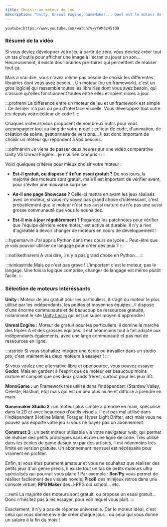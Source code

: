 ```yaml
---
title: Choisir un moteur de jeu
description: "Unity, Unreal Engine, GameMaker... Quel est le moteur de jeu qui vous convient le mieux ?"
---
```


`youtube:https://www.youtube.com/watch?v=VfAM3z45tQU`

### Résumé de la vidéo

Si vous deviez développer votre jeu à partir de zéro, vous devriez créer tout un tas d'outils pour afficher une image à l'écran ou jouer un son... Heureusement, il existe des librairies pré-faires qui permettent de réaliser tout ça.

Mais a vrai dire, vous n'avez même pas besoin de choisir les différentes librairies dont vous avez besoin... Un moteur (ou un framework), c'est un gros logiciel qui rassemble toutes les librairies dont vous avez besoin, qui s'assure qu'elles fonctionnent toutes entre elles et soient mises à jour.

:::profremi
La différence entre un moteur de jeu et un framework est simple : Ce dernier n'a pas ou peu d'interface visuelle. Vous développez tout votre jeu depuis votre éditeur de code !
:::

Chaques moteurs vous proposent de nombreux outils pour vous accompagner tout au long de votre projet : editeur de code, d'animation, de création de scène, gestionnaire de versions... Il est donc important de choisir un moteur qui répondent à vos besoins.

:::oofmarvin
Je viens de passer deux heures sur une vidéo comparative Unity VS Unreal Engine... je n'ai rien compris !
:::

Voici quelques critères pour mieux choisir votre moteur :

- **Est-il gratuit, ou dispose t'il d'un essai gratuit ?** De nos jours, la majorité des moteurs sont gratuit, mais il est important de vérifier avant, pour s'éviter une mauvaise surprise.

- **As-il une page Showcase ?** Celle-ci mettra en avant les jeux réalisés avec ce moteur, si vous n'y voyez pas grand chose d'intéréssant, c'est probablement que le moteur n'est pas aussi mature ou n'a pas une aussi grosse communauté que vous le souhaitiez.

- **Est-il mis à jour régulièrement ?** Regardez les patchnotes pour vérifier que l'équipe dérrière votre moteur est active et durable. Il n'y a rien d'agréable à devoir changer de moteurs en cours de développement !

:::hypemarvin
J'ai appris Python dans mes cours de lycée... Peut-être que je vais pouvoir utiliser ce langage pour créer des jeux ?
:::

:::notlikethisremi
A vrai dire, il n'y a pas grand chose en Python...
:::

:::winkastride
Mais ce n'est pas grave ! L'important c'est le moteur, pas le langage. Une fois la logique comprise, changer de langage est même plutôt facile.
:::

### Sélection de moteurs intéréssants

**Unity :**
Moteur de jeu gratuit pour les particuliers, il s'agit du moteur le plus utilisé par les indépendants, les petites et moyennes équipes...Il dispose d'une énorme communauté et de beaucoup de ressources gratuite, notamment le site [Unity Learn]() qui est un super moyen d'apprendre !

**Unreal Engine :** Moteur de gratuit pour les particuliers, il domine le marché des triples A et des grosses équipes. Il est néanmoins tout à fait adapté aux indépendants égalements, avec une large communauté et pas mal de ressources en ligne.

:::astride
Si vous souhaitez intégrer une école ou travailler dans un studio pro, c'est vraiment les deux moteurs à essayer !
:::

Si vous voulez une alternative libre et opensource, vous pouvez essayer **Godot**. Mais en gardent à l'esprit que ce moteur est beaucoup moins mature et complet que ces deux grands frères, surtout pour les jeux 3D.

**MonoGame :** un Framework très utilisé dans l'indépendant (Stardew Valley, Celeste, Bastion, etc) mais qui est un peu plus niche et difficile à prendre en main.

**Gamemaker Studio 2 :** un moteur plus simple à prendre en main, spécialisé dans la 2D et avec beaucoup d'outils visuels. Il est pas mal utilisé dans l'indépendant (Hotline Miami, Forager, Hyper Light Drifter, etc) mais vous ne pouvez pas exporté votre jeu si vous ne payez pas un abonnement.

**Construct 3 :** un petit moteur utilisable via votre navigateur web, qui permet de réaliser des petits prototypes sans écrire une ligne de code. Très utilisé dans les écoles de game design ou par des artistes, il est néanmoins très limité en version gratuite. Un abonnement mensuel est nécéssaire pour vraiment en profiter.

Enfin, si vous êtes purement amateur et vous ne souhaitez que réaliser des petits jeux d'un genre précis, il existe tout un tas de petits moteurs ultra spécialisés qui pourrait vous plaire ! Par exemple : **Ren'Py** vous permet de réaliser facilement des visuals novels; **Pico8** des minijeux rétros dans une console virtuel; **RPG Maker** des J-RPG old school... etc.

:::remi
La majorité des moteurs sont gratuit, ou propose un essai gratuit... Donc n'hésitez pas à les essayer, pour voir lequel vous plait.
:::

Exactement, il n'y a pas de réponse universelle. Car le moteur idéal, c'est celui qui vous donne envie de créer chaque jour... ou celui qui vous donne un salaire à la fin du mois !
